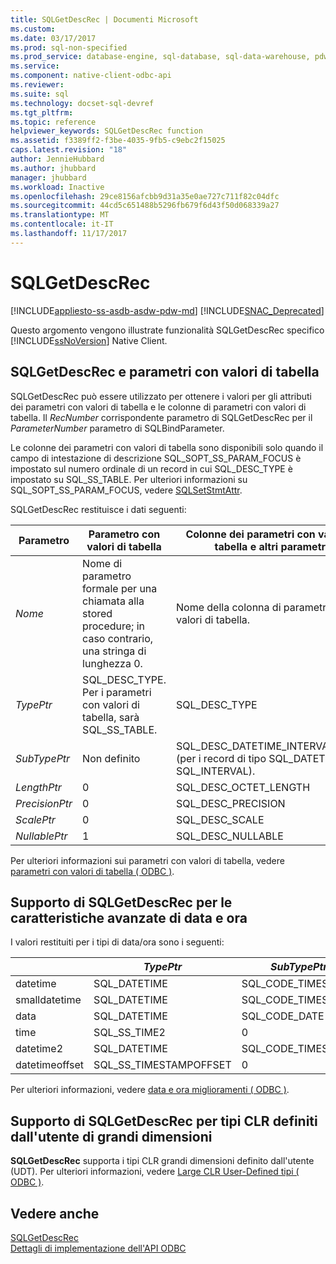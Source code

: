 ```yaml
---
title: SQLGetDescRec | Documenti Microsoft
ms.custom: 
ms.date: 03/17/2017
ms.prod: sql-non-specified
ms.prod_service: database-engine, sql-database, sql-data-warehouse, pdw
ms.service: 
ms.component: native-client-odbc-api
ms.reviewer: 
ms.suite: sql
ms.technology: docset-sql-devref
ms.tgt_pltfrm: 
ms.topic: reference
helpviewer_keywords: SQLGetDescRec function
ms.assetid: f3389ff2-f3be-4035-9fb5-c9ebc2f15025
caps.latest.revision: "18"
author: JennieHubbard
ms.author: jhubbard
manager: jhubbard
ms.workload: Inactive
ms.openlocfilehash: 29ce8156afcbb9d31a35e0ae727c711f82c04dfc
ms.sourcegitcommit: 44cd5c651488b5296fb679f6d43f50d068339a27
ms.translationtype: MT
ms.contentlocale: it-IT
ms.lasthandoff: 11/17/2017
---
```

# <a name="sqlgetdescrec"></a>SQLGetDescRec
[!INCLUDE[appliesto-ss-asdb-asdw-pdw-md](../../includes/appliesto-ss-asdb-asdw-pdw-md.md)]
[!INCLUDE[SNAC_Deprecated](../../includes/snac-deprecated.md)]

  Questo argomento vengono illustrate funzionalità SQLGetDescRec specifico [!INCLUDE[ssNoVersion](../../includes/ssnoversion-md.md)] Native Client.  
  
## <a name="sqlgetdescrec-and-table-valued-parameters"></a>SQLGetDescRec e parametri con valori di tabella  
 SQLGetDescRec può essere utilizzato per ottenere i valori per gli attributi dei parametri con valori di tabella e le colonne di parametri con valori di tabella. Il *RecNumber* corrispondente parametro di SQLGetDescRec per il *ParameterNumber* parametro di SQLBindParameter.  
  
 Le colonne dei parametri con valori di tabella sono disponibili solo quando il campo di intestazione di descrizione SQL_SOPT_SS_PARAM_FOCUS è impostato sul numero ordinale di un record in cui SQL_DESC_TYPE è impostato su SQL_SS_TABLE. Per ulteriori informazioni su SQL_SOPT_SS_PARAM_FOCUS, vedere [SQLSetStmtAttr](../../relational-databases/native-client-odbc-api/sqlsetstmtattr.md).  
  
 SQLGetDescRec restituisce i dati seguenti:  
  
|Parametro|Parametro con valori di tabella|Colonne dei parametri con valori di tabella e altri parametri|  
|---------------|-----------------------------|----------------------------------------------------------|  
|*Nome*|Nome di parametro formale per una chiamata alla stored procedure; in caso contrario, una stringa di lunghezza 0.|Nome della colonna di parametri con valori di tabella.|  
|*TypePtr*|SQL_DESC_TYPE. Per i parametri con valori di tabella, sarà SQL_SS_TABLE.|SQL_DESC_TYPE|  
|*SubTypePtr*|Non definito|SQL_DESC_DATETIME_INTERVAL_CODE (per i record di tipo SQL_DATETIME o SQL_INTERVAL).|  
|*LengthPtr*|0|SQL_DESC_OCTET_LENGTH|  
|*PrecisionPtr*|0|SQL_DESC_PRECISION|  
|*ScalePtr*|0|SQL_DESC_SCALE|  
|*NullablePtr*|1|SQL_DESC_NULLABLE|  
  
 Per ulteriori informazioni sui parametri con valori di tabella, vedere [parametri con valori di tabella &#40; ODBC &#41;](../../relational-databases/native-client-odbc-table-valued-parameters/table-valued-parameters-odbc.md).  
  
## <a name="sqlgetdescrec-support-for-enhanced-date-and-time-features"></a>Supporto di SQLGetDescRec per le caratteristiche avanzate di data e ora  
 I valori restituiti per i tipi di data/ora sono i seguenti:  
  
||*TypePtr*|*SubTypePtr*|*LengthPtr*|*PrecisionPtr*|*ScalePtr*|  
|-|---------------|------------------|-----------------|--------------------|----------------|  
|datetime|SQL_DATETIME|SQL_CODE_TIMESTAMP|4|3|3|  
|smalldatetime|SQL_DATETIME|SQL_CODE_TIMESTAMP|8|0|0|  
|data|SQL_DATETIME|SQL_CODE_DATE|6|0|0|  
|time|SQL_SS_TIME2|0|10|0..7|0..7|  
|datetime2|SQL_DATETIME|SQL_CODE_TIMESTAMP|16|0..7|0..7|  
|datetimeoffset|SQL_SS_TIMESTAMPOFFSET|0|20|0..7|0..7|  
  
 Per ulteriori informazioni, vedere [data e ora miglioramenti &#40; ODBC &#41;](../../relational-databases/native-client-odbc-date-time/date-and-time-improvements-odbc.md).  
  
## <a name="sqlgetdescrec-support-for-large-clr-udts"></a>Supporto di SQLGetDescRec per tipi CLR definiti dall'utente di grandi dimensioni  
 **SQLGetDescRec** supporta i tipi CLR grandi dimensioni definito dall'utente (UDT). Per ulteriori informazioni, vedere [Large CLR User-Defined tipi &#40; ODBC &#41;](../../relational-databases/native-client/odbc/large-clr-user-defined-types-odbc.md).  
  
## <a name="see-also"></a>Vedere anche  
 [SQLGetDescRec](http://go.microsoft.com/fwlink/?LinkId=80707)   
 [Dettagli di implementazione dell'API ODBC](../../relational-databases/native-client-odbc-api/odbc-api-implementation-details.md)  
  
  
